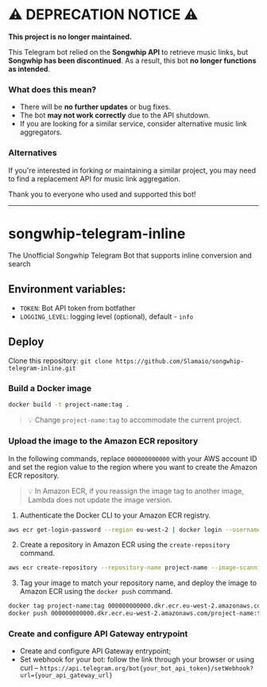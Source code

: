 # ⚠️ DEPRECATION NOTICE ⚠️

**This project is no longer maintained.**  

This Telegram bot relied on the **Songwhip API** to retrieve music links, but **Songwhip has been discontinued**. As a result, this bot **no longer functions as intended**.  

### What does this mean?
- There will be **no further updates** or bug fixes.
- The bot **may not work correctly** due to the API shutdown.
- If you are looking for a similar service, consider alternative music link aggregators.

### Alternatives
If you're interested in forking or maintaining a similar project, you may need to find a replacement API for music link aggregation.

Thank you to everyone who used and supported this bot!  

---

# songwhip-telegram-inline
The Unofficial Songwhip Telegram Bot that supports inline conversion and search

## Environment variables:
- `TOKEN`: Bot API token from botfather
- `LOGGING_LEVEL`: logging level (optional), default - `info`

## Deploy

Clone this repository: `git clone https://github.com/Slamaio/songwhip-telegram-inline.git`

### Build a Docker image

```bash
docker build -t project-name:tag .
```

> 💡 Change `project-name:tag` to accommodate the current project.

### Upload the image to the Amazon ECR repository

In the following commands, replace `000000000000` with your AWS account ID and set the region value to the region where you want to create the Amazon ECR repository.

> 💡 In Amazon ECR, if you reassign the image tag to another image, Lambda does not update the image version.


1. Authenticate the Docker CLI to your Amazon ECR registry.

```bash
aws ecr get-login-password --region eu-west-2 | docker login --username AWS --password-stdin 000000000000.dkr.ecr.eu-west-2.amazonaws.com
```

2. Create a repository in Amazon ECR using the `create-repository` command. 

```bash
aws ecr create-repository --repository-name project-name --image-scanning-configuration scanOnPush=true --image-tag-mutability MUTABLE
```

3. Tag your image to match your repository name, and deploy the image to Amazon ECR using the `docker push` command.

```bash
docker tag project-name:tag 000000000000.dkr.ecr.eu-west-2.amazonaws.com/project-name:tag
docker push 000000000000.dkr.ecr.eu-west-2.amazonaws.com/project-name:tag
```

### Create and configure API Gateway entrypoint
- Create and configure API Gateway entrypoint;
- Set webhook for your bot: follow the link through your browser or using curl – `https://api.telegram.org/bot{your_bot_api_token}/setWebhook?url={your_api_gateway_url}`
